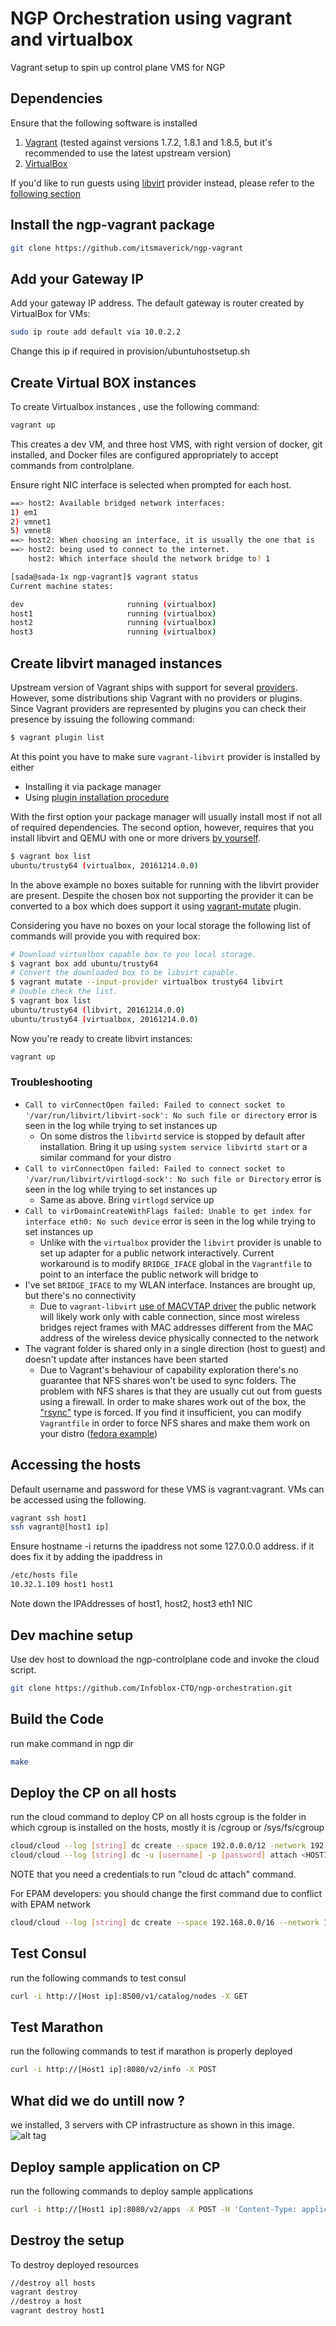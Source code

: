 NGP Orchestration using vagrant and virtualbox
=================
Vagrant setup to spin up control plane VMS for NGP

Dependencies
----------------
Ensure that the following software is installed

1. [Vagrant](https://www.vagrantup.com/downloads.html) (tested against versions 1.7.2, 1.8.1 and 1.8.5, but it's recommended to use the latest upstream version)
2. [VirtualBox](https://www.virtualbox.org/wiki/Downloads)

If you'd like to run guests using [libvirt](https://github.com/vagrant-libvirt/vagrant-libvirt) provider instead, please refer to the [following section](#create-libvirt-managed-instances)


Install the ngp-vagrant package
----------------

```sh
git clone https://github.com/itsmaverick/ngp-vagrant
```

Add your Gateway IP
------------------------
Add your gateway IP address. The default gateway is router created by VirtualBox for VMs:
```sh
sudo ip route add default via 10.0.2.2
```
Change this ip if required in provision/ubuntuhostsetup.sh


Create Virtual BOX instances
------------------------
To create Virtualbox instances , use the following command:
```sh
vagrant up
```
This creates a dev VM, and three host VMS, with right version of docker, git installed, and Docker files are configured appropriately to accept commands from controlplane.

Ensure right NIC interface is selected when prompted for each host.

```sh
==> host2: Available bridged network interfaces:
1) em1
2) vmnet1
5) vmnet8
==> host2: When choosing an interface, it is usually the one that is
==> host2: being used to connect to the internet.
    host2: Which interface should the network bridge to? 1
```


```sh
[sada@sada-1x ngp-vagrant]$ vagrant status
Current machine states:

dev                       running (virtualbox)
host1                     running (virtualbox)
host2                     running (virtualbox)
host3                     running (virtualbox)

```

Create libvirt managed instances
---
Upstream version of Vagrant ships with support for several [providers](https://www.vagrantup.com/docs/providers/). However, some distributions ship Vagrant with no providers or plugins. Since Vagrant providers are represented by plugins you can check their presence by issuing the following command:

```sh
$ vagrant plugin list
```

At this point you have to make sure `vagrant-libvirt` provider is installed by either

* Installing it via package manager
* Using [plugin installation procedure](https://www.vagrantup.com/docs/plugins/usage.html#installation)

With the first option your package manager will usually install most if not all of required dependencies. The second option, however, requires that you install libvirt and QEMU with one or more drivers [by yourself](https://github.com/vagrant-libvirt/vagrant-libvirt#installation).

```sh
$ vagrant box list
ubuntu/trusty64 (virtualbox, 20161214.0.0)
```

In the above example no boxes suitable for running with the libvirt provider are present. Despite the chosen box not supporting the provider it can be converted to a box which does support it using [vagrant-mutate](https://github.com/sciurus/vagrant-mutate#vagrant-mutate) plugin.

Considering you have no boxes on your local storage the following list of commands will provide you with required box:

```sh
# Download virtualbox capable box to you local storage.
$ vagrant box add ubuntu/trusty64
# Convert the downloaded box to be libvirt capable.
$ vagrant mutate --input-provider virtualbox trusty64 libvirt
# Double check the list.
$ vagrant box list
ubuntu/trusty64 (libvirt, 20161214.0.0)
ubuntu/trusty64 (virtualbox, 20161214.0.0)
```

Now you're ready to create libvirt instances:

```sh
vagrant up
```

### Troubleshooting

* `Call to virConnectOpen failed: Failed to connect socket to '/var/run/libvirt/libvirt-sock': No such file or directory` error is seen in the log while trying to set instances up
    - On some distros the `libvirtd` service is stopped by default after installation. Bring it up using `system service libvirtd start` or a similar command for your distro
* `Call to virConnectOpen failed: Failed to connect socket to '/var/run/libvirt/virtlogd-sock': No such file or Directory` error is seen in the log while trying to set instances up
    - Same as above. Bring `virtlogd` service up
* `Call to virDomainCreateWithFlags failed: Unable to get index for interface eth0: No such device` error is seen in the log while trying to set instances up
    - Unlike with the `virtualbox` provider the `libvirt` provider is unable to set up adapter for a public network interactively. Current workaround is to modify `BRIDGE_IFACE` global in the `Vagrantfile` to point to an interface the public network will bridge to
* I've set `BRIDGE_IFACE` to my WLAN interface. Instances are brought up, but there's no connectivity
    - Due to `vagrant-libvirt` [use of MACVTAP driver](https://github.com/vagrant-libvirt/vagrant-libvirt#networks) the public network will likely work only with cable connection, since most wireless bridges reject frames with MAC addresses different from the MAC address of the wireless device physically connected to the network
* The vagrant folder is shared only in a single direction (host to guest) and doesn't update after instances have been started
    - Due to Vagrant's behaviour of capability exploration there's no guarantee that NFS shares won't be used to sync folders. The problem with NFS shares is that they are usually cut out from guests using a firewall. In order to make shares work out of the box, the ["rsync"](https://www.vagrantup.com/docs/synced-folders/rsync.html) type is forced. If you find it insufficient, you can modify `Vagrantfile` in order to force NFS shares and make them work on your distro ([fedora example](https://developer.fedoraproject.org/tools/vagrant/vagrant-nfs.html#synced-folders-with-nfs))

Accessing the hosts
------------------------
Default username and password for these VMS is vagrant:vagrant. VMs can be accessed using the following.

```sh
vagrant ssh host1
ssh vagrant@[host1 ip]
```
Ensure hostname -i returns the ipaddress not some 127.0.0.0 address. if it does fix it by adding the ipaddress in

```sh
/etc/hosts file
10.32.1.109 host1 host1
```

Note down the IPAddresses of host1, host2, host3 eth1 NIC


Dev machine setup
------------------------
Use dev host to download the ngp-controlplane code and invoke the cloud script.

```sh
git clone https://github.com/Infoblox-CTO/ngp-orchestration.git
```

Build the Code
------------------------
run make command in ngp dir

```sh
make
```

Deploy the CP on all hosts
------------------------
run the cloud command to deploy CP on all hosts
cgroup is the folder in which cgroup is installed on the hosts, mostly it is /cgroup or /sys/fs/cgroup
```sh
cloud/cloud --log [string] dc create --space 192.0.0.0/12 -network 192.2.0.0/16 
cloud/cloud --log [string] dc -u [username] -p [password] attach <HOST1 IP> <HOST2 IP> <HOST3 IP>
```
NOTE that you need a credentials to run "cloud dc attach" command.

For EPAM developers: you should change the first command due to conflict with EPAM network
```sh
cloud/cloud --log [string] dc create --space 192.168.0.0/16 --network 192.168.0.0/12 
```

Test Consul
------------------------
run the following commands to test consul

```sh
curl -i http://[Host ip]:8500/v1/catalog/nodes -X GET
```

Test Marathon
------------------------
run the following commands to test if marathon is properly deployed

```sh
curl -i http://[Host1 ip]:8080/v2/info -X POST
```

What did we do untill now ?
------------------------
we installed, 3 servers with CP infrastructure as shown in this image.
![alt tag](https://cloud.githubusercontent.com/assets/16764317/13334929/61891204-dbc3-11e5-811d-497a4d558bbb.png)


Deploy sample application on CP
------------------------
run the following commands to deploy sample applications

```sh
curl -i http://[Host1 ip]:8080/v2/apps -X POST -H 'Content-Type: application/json' -d@/vagrant/ubuntu.json
```

Destroy the setup
------------------------
To destroy deployed resources
```sh
//destroy all hosts
vagrant destroy
//destroy a host
vagrant destroy host1
```
